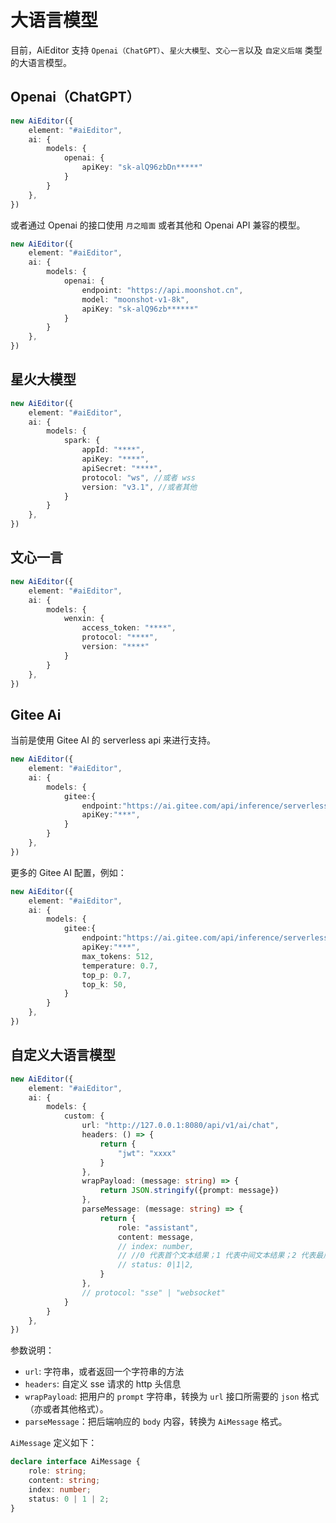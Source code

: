 # 大语言模型

目前，AiEditor 支持 `Openai（ChatGPT）`、`星火大模型`、`文心一言`以及 `自定义后端` 类型的大语言模型。

## Openai（ChatGPT）

```ts
new AiEditor({
    element: "#aiEditor",
    ai: {
        models: {
            openai: {
                apiKey: "sk-alQ96zbDn*****"
            }
        }
    },
})
```
或者通过 Openai 的接口使用 `月之暗面` 或者其他和 Openai API 兼容的模型。
```ts
new AiEditor({
    element: "#aiEditor",
    ai: {
        models: {
            openai: {
                endpoint: "https://api.moonshot.cn",
                model: "moonshot-v1-8k",
                apiKey: "sk-alQ96zb******"
            }
        }
    },
})
```



## 星火大模型

```typescript
new AiEditor({
    element: "#aiEditor",
    ai: {
        models: {
            spark: {
                appId: "****",
                apiKey: "****",
                apiSecret: "****",
                protocol: "ws", //或者 wss
                version: "v3.1", //或者其他
            }
        }
    },
})
```

## 文心一言

```typescript
new AiEditor({
    element: "#aiEditor",
    ai: {
        models: {
            wenxin: {
                access_token: "****",
                protocol: "****",
                version: "****"
            }
        }
    },
})
```

## Gitee Ai 

当前是使用 Gitee AI 的 serverless api 来进行支持。

```typescript
new AiEditor({
    element: "#aiEditor",
    ai: {
        models: {
            gitee:{
                endpoint:"https://ai.gitee.com/api/inference/serverless/KGHCVOPBV7GY/chat/completions",
                apiKey:"***",
            }
        }
    },
})
```

更多的 Gitee AI 配置，例如：

```typescript
new AiEditor({
    element: "#aiEditor",
    ai: {
        models: {
            gitee:{
                endpoint:"https://ai.gitee.com/api/inference/serverless/KGHCVOPBV7GY/chat/completions",
                apiKey:"***",
                max_tokens: 512,
                temperature: 0.7,
                top_p: 0.7,
                top_k: 50,
            }
        }
    },
})
```


## 自定义大语言模型

```typescript
new AiEditor({
    element: "#aiEditor",
    ai: {
        models: {
            custom: {
                url: "http://127.0.0.1:8080/api/v1/ai/chat",
                headers: () => {
                    return {
                        "jwt": "xxxx"
                    }
                },
                wrapPayload: (message: string) => {
                    return JSON.stringify({prompt: message})
                },
                parseMessage: (message: string) => {
                    return {
                        role: "assistant",
                        content: message,
                        // index: number,
                        // //0 代表首个文本结果；1 代表中间文本结果；2 代表最后一个文本结果。
                        // status: 0|1|2,
                    }
                },
                // protocol: "sse" | "websocket"
            }
        }
    },
})
```
参数说明：

- `url`: 字符串，或者返回一个字符串的方法
- `headers`: 自定义 sse 请求的 http 头信息
- `wrapPayload`: 把用户的 `prompt` 字符串，转换为 `url` 接口所需要的 `json` 格式（亦或者其他格式）。
- `parseMessage`：把后端响应的 `body` 内容，转换为 `AiMessage` 格式。

`AiMessage` 定义如下：

```ts
declare interface AiMessage {
    role: string;
    content: string;
    index: number;
    status: 0 | 1 | 2;
}
```
